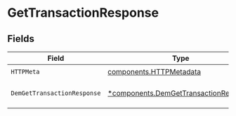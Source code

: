 # GetTransactionResponse


## Fields

| Field                                                                                         | Type                                                                                          | Required                                                                                      | Description                                                                                   |
| --------------------------------------------------------------------------------------------- | --------------------------------------------------------------------------------------------- | --------------------------------------------------------------------------------------------- | --------------------------------------------------------------------------------------------- |
| `HTTPMeta`                                                                                    | [components.HTTPMetadata](../../models/components/httpmetadata.md)                            | :heavy_check_mark:                                                                            | N/A                                                                                           |
| `DemGetTransactionResponse`                                                                   | [*components.DemGetTransactionResponse](../../models/components/demgettransactionresponse.md) | :heavy_minus_sign:                                                                            | The request has succeeded.                                                                    |